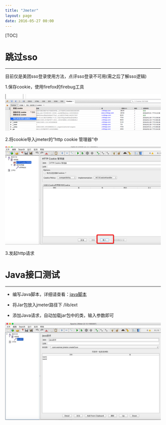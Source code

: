 ```yaml
---
title: "Jmeter"
layout: page
date: 2016-05-27 00:00
---
```


[TOC]

# 跳过sso #
----
目前仅是美团sso登录使用方法，点评sso登录不可用(需之后了解sso逻辑)

1.保存cookie，使用firefox的firebug工具

![cookie](/attach/cookie.jpg)

2.将cookie导入jmeter的“http cookie 管理器”中

![jmeter](/attach/jmetercookie.jpg)

3.发起http请求


# Java接口测试 #
------
* 编写Java脚本，详细请查看：[java脚本](/Java/Java.html)

* 将Jar包放入jmeter路径下
	/lib/ext

* 添加Java请求，自动加载jar包中的类，输入参数即可

![javajmeter](/attach/javajmeter.jpg)
